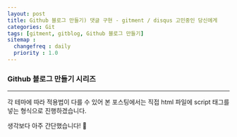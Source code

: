 ```yaml
---
layout: post
title: Github 블로그 만들기) 댓글 구현 - gitment / disqus 고민중인 당신에게
categories: Git
tags: [gitment, gitblog, Github 블로그 만들기]
sitemap :
  changefreq : daily
  priority : 1.0
---
```


### Github 블로그 만들기 시리즈

---

각 테마에 따라 적용법이 다를 수 있어 본 포스팅에서는 직접 html 파일에 script 태그를 넣는 형식으로 진행하겠습니다.

생각보다 아주 간단했습니다! 🤗

